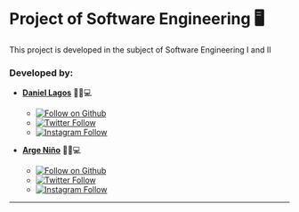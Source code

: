 # Project of Software Engineering 🖥

This project is developed in the subject of Software Engineering I and II

### Developed by: 

- **[Daniel Lagos](https://github.com/Daniel-Lagos01)** 🧑🏻💻
    - [![Follow on Github](https://img.shields.io/github/followers/daniel-lagos01.svg?style=social&label=Follow)](https://github.com/Daniel-Lagos01)
    - [![Twitter Follow](https://img.shields.io/twitter/follow/Daniel_Lagos01.svg?style=social)](https://twitter.com/Daniel_Lagos01) 
    - [![Instagram Follow](https://img.shields.io/static/v1?label=Follow&message=Instagram&color=blue&logo=instagram)](https://www.instagram.com/daniel_lagos01/) 
    
- **[Arge Niño](https://github.com/ArgeNH)** 🧑🏻💻 
    - [![Follow on Github](https://img.shields.io/github/followers/argenh.svg?style=social&label=Follow)](https://github.com/ArgeNH)
    - [![Twitter Follow](https://img.shields.io/twitter/follow/NinoArge.svg?style=social)](https://twitter.com/NinoArge) 
    - [![Instagram Follow](https://img.shields.io/static/v1?label=Follow&message=Instagram&color=blue&logo=instagram)](https://www.instagram.com/arge_nino/) 

---
